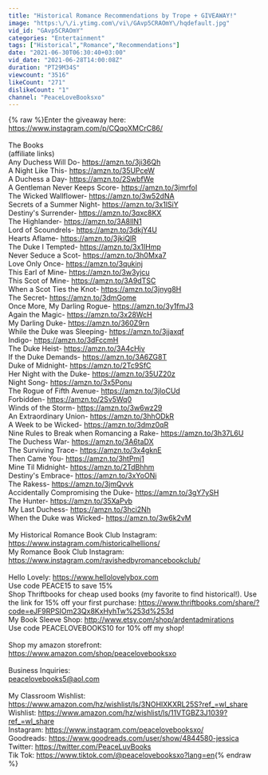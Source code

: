 ```yaml
---
title: "Historical Romance Recommendations by Trope + GIVEAWAY!"
image: "https:\/\/i.ytimg.com\/vi\/GAvp5CRAOmY\/hqdefault.jpg"
vid_id: "GAvp5CRAOmY"
categories: "Entertainment"
tags: ["Historical","Romance","Recommendations"]
date: "2021-06-30T06:30:40+03:00"
vid_date: "2021-06-28T14:00:08Z"
duration: "PT29M34S"
viewcount: "3516"
likeCount: "271"
dislikeCount: "1"
channel: "PeaceLoveBooksxo"
---
```

{% raw %}Enter the giveaway here: <a rel="nofollow" target="blank" href="https://www.instagram.com/p/CQqoXMCrC86/">https://www.instagram.com/p/CQqoXMCrC86/</a><br /><br />The Books<br />(affiliate links)<br />Any Duchess Will Do- <a rel="nofollow" target="blank" href="https://amzn.to/3ji36Qh">https://amzn.to/3ji36Qh</a><br />A Night Like This- <a rel="nofollow" target="blank" href="https://amzn.to/35UPceW">https://amzn.to/35UPceW</a><br />A Duchess a Day- <a rel="nofollow" target="blank" href="https://amzn.to/2SwbfWe">https://amzn.to/2SwbfWe</a><br />A Gentleman Never Keeps Score- <a rel="nofollow" target="blank" href="https://amzn.to/3jmrfoI">https://amzn.to/3jmrfoI</a><br />The Wicked Wallflower- <a rel="nofollow" target="blank" href="https://amzn.to/3w52dNA">https://amzn.to/3w52dNA</a><br />Secrets of a Summer Night- <a rel="nofollow" target="blank" href="https://amzn.to/3x1lSiY">https://amzn.to/3x1lSiY</a><br />Destiny's Surrender- <a rel="nofollow" target="blank" href="https://amzn.to/3qxc8KX">https://amzn.to/3qxc8KX</a><br />The Highlander- <a rel="nofollow" target="blank" href="https://amzn.to/3A8IlN1">https://amzn.to/3A8IlN1</a><br />Lord of Scoundrels- <a rel="nofollow" target="blank" href="https://amzn.to/3dkjY4U">https://amzn.to/3dkjY4U</a><br />Hearts Aflame- <a rel="nofollow" target="blank" href="https://amzn.to/3jkiQlR">https://amzn.to/3jkiQlR</a><br />The Duke I Tempted- <a rel="nofollow" target="blank" href="https://amzn.to/3x1IHmp">https://amzn.to/3x1IHmp</a><br />Never Seduce a Scot- <a rel="nofollow" target="blank" href="https://amzn.to/3h0Mxa7">https://amzn.to/3h0Mxa7</a><br />Love Only Once- <a rel="nofollow" target="blank" href="https://amzn.to/3qukinj">https://amzn.to/3qukinj</a><br />This Earl of Mine- <a rel="nofollow" target="blank" href="https://amzn.to/3w3yjcu">https://amzn.to/3w3yjcu</a><br />This Scot of Mine- <a rel="nofollow" target="blank" href="https://amzn.to/3A9dTSC">https://amzn.to/3A9dTSC</a><br />When a Scot Ties the Knot- <a rel="nofollow" target="blank" href="https://amzn.to/3jnyg8H">https://amzn.to/3jnyg8H</a><br />The Secret- <a rel="nofollow" target="blank" href="https://amzn.to/3dmGome">https://amzn.to/3dmGome</a><br />Once More, My Darling Rogue- <a rel="nofollow" target="blank" href="https://amzn.to/3y1fmJ3">https://amzn.to/3y1fmJ3</a><br />Again the Magic- <a rel="nofollow" target="blank" href="https://amzn.to/3x28WcH">https://amzn.to/3x28WcH</a><br />My Darling Duke- <a rel="nofollow" target="blank" href="https://amzn.to/360Z9rn">https://amzn.to/360Z9rn</a><br />While the Duke was Sleeping- <a rel="nofollow" target="blank" href="https://amzn.to/3jjaxqf">https://amzn.to/3jjaxqf</a><br />Indigo- <a rel="nofollow" target="blank" href="https://amzn.to/3dFccmH">https://amzn.to/3dFccmH</a><br />The Duke Heist- <a rel="nofollow" target="blank" href="https://amzn.to/3A4cHjv">https://amzn.to/3A4cHjv</a><br />If the Duke Demands- <a rel="nofollow" target="blank" href="https://amzn.to/3A6ZG8T">https://amzn.to/3A6ZG8T</a><br />Duke of Midnight- <a rel="nofollow" target="blank" href="https://amzn.to/2Tc9SfC">https://amzn.to/2Tc9SfC</a><br />Her Night with the Duke- <a rel="nofollow" target="blank" href="https://amzn.to/35UZ20z">https://amzn.to/35UZ20z</a><br />Night Song- <a rel="nofollow" target="blank" href="https://amzn.to/3x5Ponu">https://amzn.to/3x5Ponu</a><br />The Rogue of Fifth Avenue- <a rel="nofollow" target="blank" href="https://amzn.to/3jloCUd">https://amzn.to/3jloCUd</a><br />Forbidden- <a rel="nofollow" target="blank" href="https://amzn.to/2Sv5Wq0">https://amzn.to/2Sv5Wq0</a><br />Winds of the Storm- <a rel="nofollow" target="blank" href="https://amzn.to/3w6wz29">https://amzn.to/3w6wz29</a><br />An Extraordinary Union- <a rel="nofollow" target="blank" href="https://amzn.to/3hhODkR">https://amzn.to/3hhODkR</a><br />A Week to be Wicked- <a rel="nofollow" target="blank" href="https://amzn.to/3dmz0qR">https://amzn.to/3dmz0qR</a><br />Nine Rules to Break when Romancing a Rake- <a rel="nofollow" target="blank" href="https://amzn.to/3h37L6U">https://amzn.to/3h37L6U</a><br />The Duchess War- <a rel="nofollow" target="blank" href="https://amzn.to/3A6taDX">https://amzn.to/3A6taDX</a><br />The Surviving Trace- <a rel="nofollow" target="blank" href="https://amzn.to/3x4gknE">https://amzn.to/3x4gknE</a><br />Then Came You- <a rel="nofollow" target="blank" href="https://amzn.to/3htPmj1">https://amzn.to/3htPmj1</a><br />Mine Til Midnight- <a rel="nofollow" target="blank" href="https://amzn.to/2TdBhhm">https://amzn.to/2TdBhhm</a><br />Destiny's Embrace- <a rel="nofollow" target="blank" href="https://amzn.to/3xYoONi">https://amzn.to/3xYoONi</a><br />The Rakess- <a rel="nofollow" target="blank" href="https://amzn.to/3jmQvvk">https://amzn.to/3jmQvvk</a><br />Accidentally Compromising the Duke- <a rel="nofollow" target="blank" href="https://amzn.to/3gY7ySH">https://amzn.to/3gY7ySH</a><br />The Hunter- <a rel="nofollow" target="blank" href="https://amzn.to/35XaPvb">https://amzn.to/35XaPvb</a><br />My Last Duchess- <a rel="nofollow" target="blank" href="https://amzn.to/3hci2Nh">https://amzn.to/3hci2Nh</a><br />When the Duke was Wicked- <a rel="nofollow" target="blank" href="https://amzn.to/3w6k2vM">https://amzn.to/3w6k2vM</a><br /><br />My Historical Romance Book Club Instagram: <a rel="nofollow" target="blank" href="https://www.instagram.com/historicalhellions/">https://www.instagram.com/historicalhellions/</a><br />My Romance Book Club Instagram: <a rel="nofollow" target="blank" href="https://www.instagram.com/ravishedbyromancebookclub/">https://www.instagram.com/ravishedbyromancebookclub/</a><br /><br />Hello Lovely: <a rel="nofollow" target="blank" href="https://www.hellolovelybox.com">https://www.hellolovelybox.com</a><br />Use code PEACE15 to save 15%<br />Shop Thriftbooks for cheap used books (my favorite to find historical!). Use the link for 15% off your first purchase: <a rel="nofollow" target="blank" href="https://www.thriftbooks.com/share/?code=eJF9RPSIOm23Qx8KxHyhTw%253d%253d">https://www.thriftbooks.com/share/?code=eJF9RPSIOm23Qx8KxHyhTw%253d%253d</a><br />My Book Sleeve Shop: <a rel="nofollow" target="blank" href="http://www.etsy.com/shop/ardentadmirations">http://www.etsy.com/shop/ardentadmirations</a><br />Use code PEACELOVEBOOKS10 for 10% off my shop! <br /><br />Shop my amazon storefront: <a rel="nofollow" target="blank" href="https://www.amazon.com/shop/peacelovebooksxo">https://www.amazon.com/shop/peacelovebooksxo</a><br /><br />Business Inquiries: <br />peacelovebooks5@aol.com<br /><br />My Classroom Wishlist: <a rel="nofollow" target="blank" href="https://www.amazon.com/hz/wishlist/ls/3NOHIXKXRL25S?ref_=wl_share">https://www.amazon.com/hz/wishlist/ls/3NOHIXKXRL25S?ref_=wl_share</a><br />Wishlist: <a rel="nofollow" target="blank" href="https://www.amazon.com/hz/wishlist/ls/11VTGBZ3J1039?ref_=wl_share">https://www.amazon.com/hz/wishlist/ls/11VTGBZ3J1039?ref_=wl_share</a><br />Instagram: <a rel="nofollow" target="blank" href="https://www.instagram.com/peacelovebooksxo/">https://www.instagram.com/peacelovebooksxo/</a><br />Goodreads: <a rel="nofollow" target="blank" href="https://www.goodreads.com/user/show/4844580-jessica">https://www.goodreads.com/user/show/4844580-jessica</a><br />Twitter: <a rel="nofollow" target="blank" href="https://twitter.com/PeaceLuvBooks">https://twitter.com/PeaceLuvBooks</a><br />Tik Tok: <a rel="nofollow" target="blank" href="https://www.tiktok.com/@peacelovebooksxo?lang=en">https://www.tiktok.com/@peacelovebooksxo?lang=en</a>{% endraw %}
